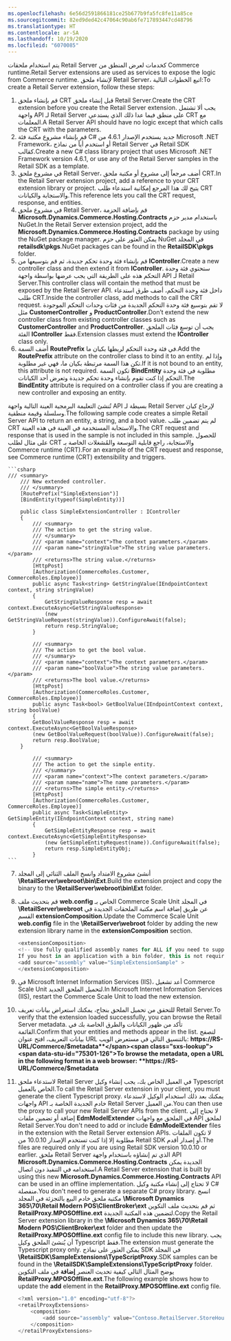 ```yaml
---
ms.openlocfilehash: 6e56d2591866181ce25b677b9fa5fc8fe11a85ce
ms.sourcegitcommit: 82ed9ded42c47064c90ab6fe717893447cd48796
ms.translationtype: HT
ms.contentlocale: ar-SA
ms.lasthandoff: 10/19/2020
ms.locfileid: "6070085"
---
```

<span data-ttu-id="75301-101">يتم استخدام ملحقات Retail Server كخدمات لعرض المنطق من Commerce runtime.</span><span class="sxs-lookup"><span data-stu-id="75301-101">Retail Server extensions are used as services to expose the logic from Commerce runtime.</span></span>
<span data-ttu-id="75301-102">لإنشاء ملحق Retail Server، اتبع الخطوات التالية:</span><span class="sxs-lookup"><span data-stu-id="75301-102">To create a Retail Server extension, follow these steps:</span></span>

1. <span data-ttu-id="75301-103">قم بإنشاء ملحق CRT قبل إنشاء ملحق Retail Server.</span><span class="sxs-lookup"><span data-stu-id="75301-103">Create the CRT extension before you create the Retail Server extension.</span></span> <span data-ttu-id="75301-104">يجب ألا تشتمل واجهة API لـ Retail Server على منطق فيما عدا ذلك الذي يستدعي CRT مع المعلمات.</span><span class="sxs-lookup"><span data-stu-id="75301-104">A Retail Server API should have no logic except that which calls the CRT with the parameters.</span></span>
2. <span data-ttu-id="75301-105">قم بإنشاء مشروع مكتبة فئة C# جديد يستخدم الإصدار 4.6.1 من Microsoft .NET Framework، أو استخدم أياً من نماذج Retail Server في Retail SDK كقالب.</span><span class="sxs-lookup"><span data-stu-id="75301-105">Create a new C# class library project that uses Microsoft .NET Framework version 4.6.1, or use any of the Retail Server samples in the Retail SDK as a template.</span></span>
3. <span data-ttu-id="75301-106">في مشروع ملحق Retail Server، أضف مرجعاً إلى مشروع أو مكتبة ملحق CRT.</span><span class="sxs-lookup"><span data-stu-id="75301-106">In the Retail Server extension project, add a reference to your CRT extension library or project.</span></span> <span data-ttu-id="75301-107">يتيح لك هذا المرجع إمكانية استدعاء طلب CRT والاستجابة والكيانات.</span><span class="sxs-lookup"><span data-stu-id="75301-107">This reference lets you call the CRT request, response, and entities.</span></span>
4. <span data-ttu-id="75301-108">في مشروع ملحق Retail Server، قم بإضافة الحزمة **Microsoft.Dynamics.Commerce.Hosting.Contracts** باستخدام مدير حزم NuGet.</span><span class="sxs-lookup"><span data-stu-id="75301-108">In the Retail Server extension project, add the **Microsoft.Dynamics.Commerce.Hosting.Contracts** package by using the NuGet package manager.</span></span> <span data-ttu-id="75301-109">يمكن العثور على حزم NuGet في المجلد **retailsdk\pkgs**.</span><span class="sxs-lookup"><span data-stu-id="75301-109">NuGet packages can be found in the **RetailSDK\pkgs** folder.</span></span>
5. <span data-ttu-id="75301-110">قم بإنشاء فئة وحدة تحكم جديدة، ثم قم بتوسيعها من **IController**.</span><span class="sxs-lookup"><span data-stu-id="75301-110">Create a new controller class and then extend it from **IController**.</span></span> <span data-ttu-id="75301-111">ستحتوي فئة وحدة التحكم هذه على الطريقة التي يجب عرضها بواسطة واجهة API لـ Retail Server.</span><span class="sxs-lookup"><span data-stu-id="75301-111">This controller class will contain the method that must be exposed by the Retail Server API.</span></span> <span data-ttu-id="75301-112">داخل فئة وحدة التحكم، أضف طرق استدعاء طلب CRT.</span><span class="sxs-lookup"><span data-stu-id="75301-112">Inside the controller class, add methods to call the CRT request.</span></span> <span data-ttu-id="75301-113">لا تقم بتوسيع فئة وحدة التحكم الجديدة من فئات وحدات التحكم الموجودة مثل **CustomerController** و **ProductController**.</span><span class="sxs-lookup"><span data-stu-id="75301-113">Don’t extend the new controller class from existing controller classes such as **CustomerController** and **ProductController**.</span></span> <span data-ttu-id="75301-114">يجب أن توسع فئات الملحق الفئة **IController** فقط.</span><span class="sxs-lookup"><span data-stu-id="75301-114">Extension classes must extend the **IController** class only.</span></span>
6. <span data-ttu-id="75301-115">أضف السمة **RoutePrefix** في فئة وحدة التحكم لربطها بكيان ما.</span><span class="sxs-lookup"><span data-stu-id="75301-115">Add the **RoutePrefix** attribute on the controller class to bind it to an entity.</span></span> <span data-ttu-id="75301-116">وإذا لم تكن هذا السمة مرتبطة بكيان ما، فهي غير مطلوبة.</span><span class="sxs-lookup"><span data-stu-id="75301-116">If it is not bound to an entity, this attribute is not required.</span></span>
   <span data-ttu-id="75301-117">تكون السمة **BindEntity** مطلوبة في فئة وحدة التحكم إذا كنت تقوم بإنشاء وحدة تحكم جديدة وتعرض أحد الكيانات.</span><span class="sxs-lookup"><span data-stu-id="75301-117">The **BindEntity** attribute is required on a controller class if you are creating a new controller and exposing an entity.</span></span>

<span data-ttu-id="75301-118">تُنشئ التعليمة البرمجية العينة التالية واجهة API بسيطة لـ Retail Server لإرجاع كيان وسلسلة وقيمة منطقية.</span><span class="sxs-lookup"><span data-stu-id="75301-118">The following sample code creates a simple Retail Server API to return an entity, a string, and a bool value.</span></span> <span data-ttu-id="75301-119">لم يتم تضمين طلب CRT والاستجابة المستخدمة في العينة في هذه العينة.</span><span class="sxs-lookup"><span data-stu-id="75301-119">The CRT request and response that is used in the sample is not included in this sample.</span></span> <span data-ttu-id="75301-120">للحصول على مثال لطلب CRT والاستجابة، راجع قابلية التوسعة والمُشغلات الخاصة بـ Commerce runtime (CRT).</span><span class="sxs-lookup"><span data-stu-id="75301-120">For an example of the CRT request and response, see Commerce runtime (CRT) extensibility and triggers.</span></span>

    ```csharp
    /// <summary>
        /// New extended controller.
        /// </summary>
        [RoutePrefix("SimpleExtension")]  
        [BindEntity(typeof(SimpleEntity))]

        public class SimpleExtensionController : IController
        {
            /// <summary>
            /// The action to get the string value.
            /// </summary>
            /// <param name="context">The context parameters.</param>
            /// <param name="stringValue">The string value parameters.</param>
            /// <returns>The string value.</returns>
            [HttpPost]
            [Authorization(CommerceRoles.Customer, CommerceRoles.Employee)]
            public async Task<string> GetStringValue(IEndpointContext context, string stringValue)
            {
                GetStringValueResponse resp = await     context.ExecuteAsync<GetStringValueResponse>
                (new GetStringValueRequest(stringValue)).ConfigureAwait(false);
                return resp.StringValue;
            }
    
            /// <summary>
            /// The action to get the bool value.
            /// </summary>
            /// <param name="context">The context parameters.</param>
            /// <param name="boolValue">The string value parameters.</param>
            /// <returns>The bool value.</returns>
            [HttpPost]
            [Authorization(CommerceRoles.Customer, CommerceRoles.Employee)]
            public async Task<bool> GetBoolValue(IEndpointContext context, string boolValue)
            {
            GetBoolValueResponse resp = await context.ExecuteAsync<GetBoolValueResponse>
            (new GetBoolValueRequest(boolValue)).ConfigureAwait(false);
            return resp.BoolValue;
        }

            /// <summary>
            /// The action to get the simple entity.
            /// </summary>
            /// <param name="context">The context parameters.</param>
            /// <param name="name">The name parameters.</param>
            /// <returns>The simple entity.</returns>
            [HttpPost]
            [Authorization(CommerceRoles.Customer, CommerceRoles.Employee)]
            public async Task<SimpleEntity> GetSimpleEntity(IEndpointContext context, string name)
            {
                GetSimpleEntityResponse resp = await context.ExecuteAsync<GetSimpleEntityResponse>
                (new GetSimpleEntityRequest(name)).ConfigureAwait(false);
                return resp.SimpleEntityObj;
            }
    ```
7. <span data-ttu-id="75301-121">أنشئ مشروع الامتداد وانسخ الملف الثنائي إلى المجلد **\RetailServer\webroot\bin\Ext**.</span><span class="sxs-lookup"><span data-stu-id="75301-121">Build the extension project and copy the binary to the **\RetailServer\webroot\bin\Ext** folder.</span></span>
8. <span data-ttu-id="75301-122">قم بتحديث ملف **web.config** الخاص بـ Commerce Scale Unit في المجلد **\RetailServer\webroot** عن طريق إضافة اسم مكتبة الملحقات الجديدة في القسم **extensionComposition**.</span><span class="sxs-lookup"><span data-stu-id="75301-122">Update the Commerce Scale Unit **web.config** file in the **\RetailServer\webroot** folder by adding the new extension library name in the **extensionComposition** section.</span></span>

    ```csharp
    <extensionComposition>
    <!-- Use fully qualified assembly names for ALL if you need to support loading from the Global Assembly Cache.
    If you host in an application with a bin folder, this is not required. -->
    <add source="assembly" value="SimpleExtensionSample" >
    </extensionComposition>
     ```

9. <span data-ttu-id="75301-123">في Microsoft Internet Information Services (IIS)، أعد تشغيل Commerce Scale Unit لتحميل الملحق الجديد.</span><span class="sxs-lookup"><span data-stu-id="75301-123">In Microsoft Internet Information Services (IIS), restart the Commerce Scale Unit to load the new extension.</span></span>
10. <span data-ttu-id="75301-124">للتحقق من تحميل الملحق بنجاح، يمكنك استعراض بيانات تعريف Retail Server.</span><span class="sxs-lookup"><span data-stu-id="75301-124">To verify that the extension loaded successfully, you can browse the Retail Server metadata.</span></span> <span data-ttu-id="75301-125">تأكد من ظهور الكيانات والطرق الخاصة بك في القائمة.</span><span class="sxs-lookup"><span data-stu-id="75301-125">Confirm that your entities and methods appear in the list.</span></span> <span data-ttu-id="75301-126">لتصفح بيانات التعريف، افتح عنوان URL بالتنسيق التالي في مستعرض الويب: **https://RS-URL/Commerce/$metadata**</span><span class="sxs-lookup"><span data-stu-id="75301-126">To browse the metadata, open a URL in the following format in a web browser: **https://RS-URL/Commerce/$metadata**</span></span>
11. <span data-ttu-id="75301-127">لاستدعاء ملحق Retail Server في العميل الخاص بك، يجب إنشاء وكيل Typescript الخاص بالعميل.</span><span class="sxs-lookup"><span data-stu-id="75301-127">To call the Retail Server extension in your client, you must generate the client Typescript proxy.</span></span> <span data-ttu-id="75301-128">يمكنك بعد ذلك استخدام الوكيل لاستدعاء واجهات API خادم الجديدة الخاصة بـ Retail Server من العميل.</span><span class="sxs-lookup"><span data-stu-id="75301-128">You can then use the proxy to call your new Retail Server APIs from the client.</span></span>
<span data-ttu-id="75301-129">لا تحتاج إلى إضافة أو تضمين ملفات **EdmModelExtender** في الملحق مع واجهات API لملحق Retail Server.</span><span class="sxs-lookup"><span data-stu-id="75301-129">You don't need to add or include **EdmModelExtender** files in the extension with the Retail Server extension APIs.</span></span> <span data-ttu-id="75301-130">لا تكون الملفات مطلوبة إلا إذا كنت تستخدم الإصدار 10.0.10 من Retail SDK أو إصدار أقدم.</span><span class="sxs-lookup"><span data-stu-id="75301-130">The files are required only if you are using Retail SDK version 10.0.10 or earlier.</span></span>
<span data-ttu-id="75301-131">ملحق Retail Server الذي تم إنشاؤه باستخدام واجهة API **Microsoft.Dynamics.Commerce.Hosting.Contracts** الجديدة يمكن استخدامه في التنفيذ دون اتصال.</span><span class="sxs-lookup"><span data-stu-id="75301-131">A Retail Server extension that is built by using this new **Microsoft.Dynamics.Commerce.Hosting.Contracts** API can be used in an offline implementation.</span></span> <span data-ttu-id="75301-132">لا تحتاج إلى إنشاء مكتبة وكيل C# منفصلة.</span><span class="sxs-lookup"><span data-stu-id="75301-132">You don't need to generate a separate C# proxy library.</span></span> <span data-ttu-id="75301-133">انسخ مكتبة ملحق خادم البيع بالتجزئة في المجلد **\Microsoft Dynamics 365\70\Retail Modern POS\ClientBroker\ext** ثم قم بتحديث ملف التكوين **RetailProxy.MPOSOffline.ext** لتضمين هذه المكتبة الجديدة.</span><span class="sxs-lookup"><span data-stu-id="75301-133">Copy the Retail Server extension library in the **\Microsoft Dynamics 365\70\Retail Modern POS\ClientBroker\ext** folder and then update the **RetailProxy.MPOSOffline.ext** config file to include this new library.</span></span> <span data-ttu-id="75301-134">يجب أن يُنشئ الملحق وكيل Typescript فقط.</span><span class="sxs-lookup"><span data-stu-id="75301-134">The extension must generate the Typescript proxy only.</span></span> <span data-ttu-id="75301-135">يمكن العثور على نماذج SDK في المجلد **\RetailSDK\SampleExtensions\TypeScriptProxy**.</span><span class="sxs-lookup"><span data-stu-id="75301-135">SDK samples can be found in the **\RetailSDK\SampleExtensions\TypeScriptProxy** folder.</span></span>
<span data-ttu-id="75301-136">يوضح المثال التالي كيفية تحديث العنصر **إضافة** في ملف التكوين **RetailProxy.MPOSOffline.ext**.</span><span class="sxs-lookup"><span data-stu-id="75301-136">The following example shows how to update the **add** element in the **RetailProxy.MPOSOffline.ext** config file.</span></span>

    ```csharp
    <?xml version="1.0" encoding="utf-8"?> 
    <retailProxyExtensions> 
        <composition> 
            <add source="assembly" value="Contoso.RetailServer.StoreHoursSample" /> 
        </composition> 
    </retailProxyExtensions> 
    ```


